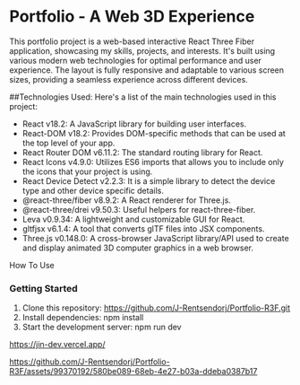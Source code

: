 # **Portfolio - A Web 3D Experience**

This portfolio project is a web-based interactive React Three Fiber application, showcasing my skills, projects, and interests. 
It's built using various modern web technologies for optimal performance and user experience. The layout is fully responsive 
and adaptable to various screen sizes, providing a seamless experience across different devices.

##Technologies Used:
Here's a list of the main technologies used in this project:

* React v18.2: A JavaScript library for building user interfaces.
* React-DOM v18.2: Provides DOM-specific methods that can be used at the top level of your app.
* React Router DOM v6.11.2: The standard routing library for React.
* React Icons v4.9.0: Utilizes ES6 imports that allows you to include only the icons that your project is using.
* React Device Detect v2.2.3: It is a simple library to detect the device type and other device specific details.
* @react-three/fiber v8.9.2: A React renderer for Three.js.
* @react-three/drei v9.50.3: Useful helpers for react-three-fiber.
* Leva v0.9.34: A lightweight and customizable GUI for React.
* gltfjsx v6.1.4: A tool that converts glTF files into JSX components.
* Three.js v0.148.0: A cross-browser JavaScript library/API used to create and display animated 3D computer graphics in a web browser.

How To Use
### Getting Started
1. Clone this repository: https://github.com/J-Rentsendorj/Portfolio-R3F.git
2. Install dependencies: npm install
3. Start the development server: npm run dev

https://jin-dev.vercel.app/



https://github.com/J-Rentsendorj/Portfolio-R3F/assets/99370192/580be089-68eb-4e27-b03a-ddeba0387b17

